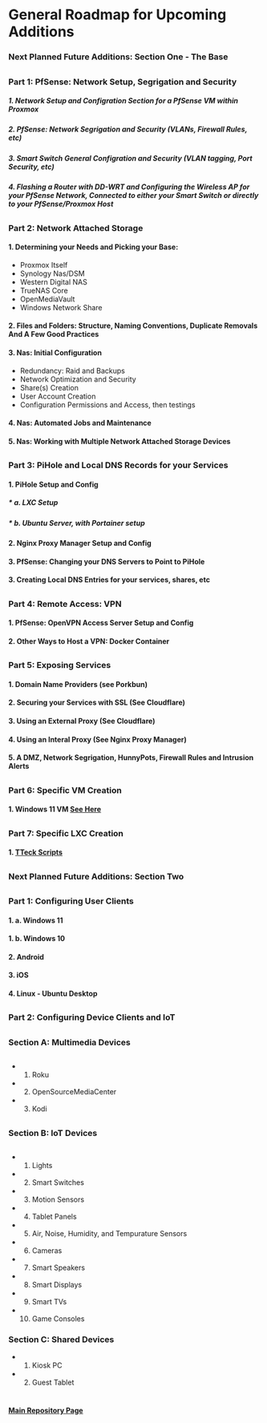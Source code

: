 # General Roadmap for Upcoming Additions

### Next Planned Future Additions: Section One - The Base

##

### Part 1: PfSense: Network Setup, Segrigation and Security

##### 1. Network Setup and Configration Section for a PfSense VM within Proxmox 

##### 2. PfSense: Network Segrigation and Security (VLANs, Firewall Rules, etc) 

##### 3. Smart Switch General Configration and Security (VLAN tagging, Port Security, etc) 

##### 4. Flashing a Router with DD-WRT  and Configuring the Wireless AP for your PfSense Network, Connected to either your Smart Switch or directly to your PfSense/Proxmox Host 

## 

### Part 2: Network Attached Storage

#### 1. Determining your Needs and Picking your Base:

* Proxmox Itself
* Synology Nas/DSM 
* Western Digital NAS
* TrueNAS Core
* OpenMediaVault
* Windows Network Share 

#### 2. Files and Folders: Structure, Naming Conventions, Duplicate Removals And A Few Good Practices  

#### 3. Nas: Initial Configuration

* Redundancy: Raid and Backups
* Network Optimization and Security
* Share(s) Creation 
* User Account Creation
* Configuration Permissions and Access, then testings

#### 4. Nas: Automated Jobs and Maintenance 

#### 5. Nas: Working with Multiple Network Attached Storage Devices

##

### Part 3: PiHole and Local DNS Records for your Services

#### 1. PiHole Setup and Config

##### * a. LXC Setup
##### * b. Ubuntu Server, with Portainer setup 

#### 2. Nginx Proxy Manager Setup and Config 

#### 3. PfSense: Changing your DNS Servers to Point to PiHole

#### 3. Creating Local DNS Entries for your services, shares, etc 

##

### Part 4: Remote Access: VPN  

#### 1. PfSense: OpenVPN Access Server Setup and Config 

#### 2. Other Ways to Host a VPN: Docker Container 

##

### Part 5: Exposing Services

#### 1. Domain Name Providers (see Porkbun) 

#### 2. Securing your Services with SSL (See Cloudflare) 

#### 3. Using an External Proxy (See Cloudflare) 

#### 4. Using an Interal Proxy (See Nginx Proxy Manager) 

#### 5. A DMZ, Network Segrigation, HunnyPots, Firewall Rules and Intrusion Alerts 

##

### Part 6: Specific VM Creation

#### 1. Windows 11 VM [See Here](https://github.com/mycroftwilde/Lab/tree/main/adds/VM_Windows11)

##

### Part 7: Specific LXC Creation

#### 1. [TTeck Scripts](https://github.com/tteck/Proxmox)

##

### Next Planned Future Additions: Section Two

##

### Part 1: Configuring User Clients

#### 1. a. Windows 11

#### 1. b. Windows 10

#### 2. Android

#### 3. iOS

#### 4. Linux - Ubuntu Desktop 

##

### Part 2: Configuring Device Clients and IoT

##

### Section A: Multimedia Devices

##

* 1. Roku
* 2. OpenSourceMediaCenter
* 3. Kodi 

##

### Section B: IoT Devices

##

* 1. Lights
* 2. Smart Switches
* 3. Motion Sensors 
* 4. Tablet Panels
* 5. Air, Noise, Humidity, and Tempurature Sensors
* 6. Cameras
* 7. Smart Speakers
* 8. Smart Displays
* 9. Smart TVs
* 10. Game Consoles

### Section C: Shared Devices 

* 1. Kiosk PC
* 2. Guest Tablet

#

#### [Main Repository Page](https://github.com/mycroftwilde/portainer_templates)

